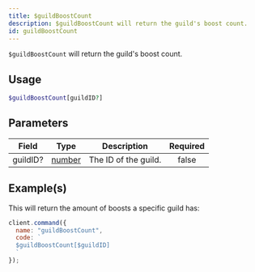 ```yaml
---
title: $guildBoostCount
description: $guildBoostCount will return the guild's boost count.
id: guildBoostCount
---
```


`$guildBoostCount` will return the guild's boost count.

## Usage

```php
$guildBoostCount[guildID?]
```

## Parameters

| Field    | Type                                                                                              | Description          | Required |
| -------- | ------------------------------------------------------------------------------------------------- | -------------------- | :------: |
| guildID? | [number](https://developer.mozilla.org/en-US/docs/Web/JavaScript/Reference/Global_Objects/Number) | The ID of the guild. |  false   |

## Example(s)

This will return the amount of boosts a specific guild has:

```javascript
client.command({
  name: "guildBoostCount",
  code: `
  $guildBoostCount[$guildID]
  `
});
```
